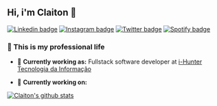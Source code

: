 ## Hi, i'm Claiton :man:


[![Linkedin badge](https://img.shields.io/static/v1?label=&nbsp;&message=Linkedin&color=282A36&style=flat&logo=linkedin&logoColor=fff)](https://www.linkedin.com/in/claiton-barreto-9b5b16145/)
[![Instagram badge](https://img.shields.io/static/v1?label=&nbsp;&&message=Instagram&color=282A36&style=flat&logo=instagram&logoColor=fff)](https://www.instagram.com/cbarreto.dev/)
[![Twitter badge](https://img.shields.io/static/v1?label=&nbsp;&&message=Twitter&color=282A36&style=flat&logo=twitter&logoColor=fff)](https://www.instagram.com/cbarreto.dev/)
[![Spotify badge](https://img.shields.io/static/v1?label=&nbsp;&&message=Spotify&color=282A36&style=flat&logo=spotify&logoColor=fff)](https://www.instagram.com/cbarreto.dev/)

### :briefcase: This is my professional life 

- :briefcase: **Currently working as:** Fullstack software developer at [i-Hunter Tecnologia da Informação](https://i-hunter.com)

- :briefcase: **Currently working on:** <br/>


[![Claiton's github stats](https://github-readme-stats.vercel.app/api?username=claitonbarreto&show_icons=true&hide=issues&theme=dracula)](https://github.com/anuraghazra/github-readme-stats?hide=issues)



<!--spotify color #1ED760-->

<!--
**ClaitonBarreto/claitonbarreto** is a ✨ _special_ ✨ repository because its `README.md` (this file) appears on your GitHub profile.

Here are some ideas to get you started:

- 🔭 I’m currently working on ...
- 🌱 I’m currently learning ...
- 👯 I’m looking to collaborate on ...
- 🤔 I’m looking for help with ...
- 💬 Ask me about ...
- 📫 How to reach me: ...
- 😄 Pronouns: ...
- ⚡ Fun fact: ...
-->
